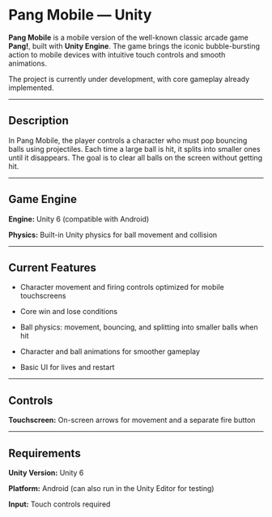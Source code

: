 # Pang Mobile — Unity



**Pang Mobile** is a mobile version of the well-known classic arcade game **Pang!**, built with **Unity Engine**. The game brings the iconic bubble-bursting action to mobile devices with intuitive touch controls and smooth animations.



The project is currently under development, with core gameplay already implemented.



---



## Description



In Pang Mobile, the player controls a character who must pop bouncing balls using projectiles. Each time a large ball is hit, it splits into smaller ones until it disappears. The goal is to clear all balls on the screen without getting hit.



---



## Game Engine



**Engine:** Unity 6 (compatible with Android)

**Physics:** Built-in Unity physics for ball movement and collision



---



## Current Features



- Character movement and firing controls optimized for mobile touchscreens

- Core win and lose conditions

- Ball physics: movement, bouncing, and splitting into smaller balls when hit

- Character and ball animations for smoother gameplay

- Basic UI for  lives and restart



---



## Controls



**Touchscreen:** On-screen arrows for movement and a separate fire button



---



## Requirements



**Unity Version:** Unity 6

**Platform:** Android (can also run in the Unity Editor for testing)

**Input:** Touch controls required





